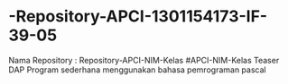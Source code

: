 # -Repository-APCI-1301154173-IF-39-05

Nama Repository : Repository-APCI-NIM-Kelas
            #APCI-NIM-Kelas
            Teaser DAP 
            Program sederhana menggunakan bahasa pemrograman pascal
